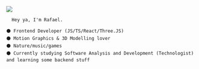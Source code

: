 <img src="https://i.imgur.com/SU8xgbu.png"/>
    
      Hey ya, I'm Rafael.
        
    ⚫️ Frontend Developer (JS/TS/React/Three.JS)
    ⚫️ Motion Graphics & 3D Modelling lover
    ⚫️ Nature/music/games
    ⚫️ Currently studying Software Analysis and Development (Technologist) 
    and learning some backend stuff
